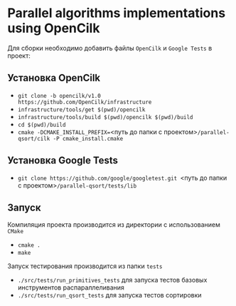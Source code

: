 # Parallel algorithms implementations using OpenCilk

Для сборки необходимо добавить файлы `OpenCilk` и `Google Tests` в проект:
## Установка OpenCilk
* `git clone -b opencilk/v1.0 https://github.com/OpenCilk/infrastructure`
* `infrastructure/tools/get $(pwd)/opencilk`
* `infrastructure/tools/build $(pwd)/opencilk $(pwd)/build`
* `cd $(pwd)/build`
* `cmake -DCMAKE_INSTALL_PREFIX=`<путь до папки с проектом>`/parallel-qsort/cilk -P cmake_install.cmake`

## Установка Google Tests
* `git clone https://github.com/google/googletest.git `<путь до папки с проектом>`/parallel-qsort/tests/lib`

## Запуск
Компиляция проекта производится из директории с использованием `CMake`
* `cmake .`
* `make`

Запуск тестирования производится из папки `tests`
* `./src/tests/run_primitives_tests` для запуска тестов базовых инструментов распараллеливания
* `./src/tests/run_qsort_tests` для запуска тестов сортировки

